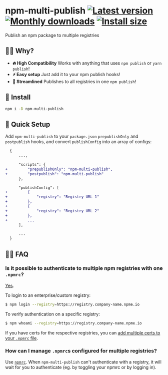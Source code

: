 # npm-multi-publish [![Latest version](https://badgen.net/npm/v/npm-multi-publish)](https://npm.im/npm-multi-publish) [![Monthly downloads](https://badgen.net/npm/dm/npm-multi-publish)](https://npm.im/npm-multi-publish) [![Install size](https://packagephobia.now.sh/badge?p=npm-multi-publish)](https://packagephobia.now.sh/result?p=npm-multi-publish)

Publish an npm package to multiple registries

## 🙋‍♂️ Why?
- **🔥 High Compatibility** Works with anything that uses `npm publish` or `yarn publish`!
- **⚡️ Easy setup** Just add it to your npm publish hooks!
- **🙌 Streamlined** Publishes to all registries in one `npm publish`!

## 🚀 Install
```sh
npm i -D npm-multi-publish
```

## 🚦 Quick Setup
Add `npm-multi-publish` to your `package.json` `prepublishOnly` and `postpublish` hooks, and convert `publishConfig` into an array of configs:

```diff
  {
      ...,

      "scripts": {
+         "prepublishOnly": "npm-multi-publish",
+         "postpublish": "npm-multi-publish"
      },

      "publishConfig": [
+         {
+             "registry": "Registry URL 1"
+         },
+         {
+             "registry": "Registry URL 2"
+         },
+         ...
      ],

      ...
  }
```

## 💁‍♀️ FAQ

### Is it possible to authenticate to multiple npm registries with one `.npmrc`?

[Yes](https://docs.npmjs.com/logging-in-to-an-npm-enterprise-registry-from-the-command-line#logging-in-with-a-scope-configured-to-point-to-an-npm-enterprise-registry).

To login to an enterprise/custom registry:

```sh
$ npm login --registry=https://registry.company-name.npme.io
```

To verify authentication on a specific registry:

```sh
$ npm whoami --registry=https://registry.company-name.npme.io
```

If you have certs for the respective registries, you can [add multiple certs to your `.npmrc` file](https://docs.npmjs.com/misc/config#ca).


### How can I manage `.npmrc`s configured for multiple registries?

Use [`npmrc`](https://www.npmjs.com/package/npmrc). When `npm-multi-publish` can't authenticate with a registry, it will wait for you to authenticate (eg. by toggling your npmrc or by logging in).

